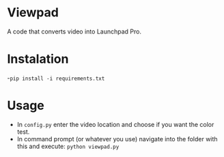 # Viewpad
A code that converts video into Launchpad Pro.

# Instalation
-`pip install -i requirements.txt`

# Usage
- In `config.py` enter the video location and choose if you want the color test.
- In command prompt (or whatever you use) navigate into the folder with this and execute: `python viewpad.py`
